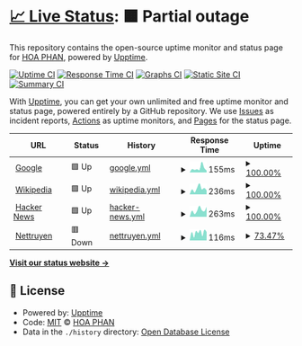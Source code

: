 # [📈 Live Status](https://demo.upptime.js.org): <!--live status--> **🟧 Partial outage**

This repository contains the open-source uptime monitor and status page for [HOA PHAN](hoaphan.net), powered by [Upptime](https://github.com/upptime/upptime).

[![Uptime CI](https://github.com/s50600822/upptime/workflows/Uptime%20CI/badge.svg)](https://github.com/s50600822/upptime/actions?query=workflow%3A%22Uptime+CI%22)
[![Response Time CI](https://github.com/s50600822/upptime/workflows/Response%20Time%20CI/badge.svg)](https://github.com/s50600822/upptime/actions?query=workflow%3A%22Response+Time+CI%22)
[![Graphs CI](https://github.com/s50600822/upptime/workflows/Graphs%20CI/badge.svg)](https://github.com/s50600822/upptime/actions?query=workflow%3A%22Graphs+CI%22)
[![Static Site CI](https://github.com/s50600822/upptime/workflows/Static%20Site%20CI/badge.svg)](https://github.com/s50600822/upptime/actions?query=workflow%3A%22Static+Site+CI%22)
[![Summary CI](https://github.com/s50600822/upptime/workflows/Summary%20CI/badge.svg)](https://github.com/s50600822/upptime/actions?query=workflow%3A%22Summary+CI%22)

With [Upptime](https://upptime.js.org), you can get your own unlimited and free uptime monitor and status page, powered entirely by a GitHub repository. We use [Issues](https://github.com/s50600822/upptime/issues) as incident reports, [Actions](https://github.com/s50600822/upptime/actions) as uptime monitors, and [Pages](https://demo.upptime.js.org) for the status page.

<!--start: status pages-->
<!-- This summary is generated by Upptime (https://github.com/upptime/upptime) -->
<!-- Do not edit this manually, your changes will be overwritten -->
<!-- prettier-ignore -->
| URL | Status | History | Response Time | Uptime |
| --- | ------ | ------- | ------------- | ------ |
| <img alt="" src="https://favicons.githubusercontent.com/www.google.com" height="13"> [Google](https://www.google.com) | 🟩 Up | [google.yml](https://github.com/s50600822/upptime/commits/HEAD/history/google.yml) | <details><summary><img alt="Response time graph" src="./graphs/google/response-time-week.png" height="20"> 155ms</summary><br><a href="https://demo.upptime.js.org/history/google"><img alt="Response time 114" src="https://img.shields.io/endpoint?url=https%3A%2F%2Fraw.githubusercontent.com%2Fs50600822%2Fupptime%2FHEAD%2Fapi%2Fgoogle%2Fresponse-time.json"></a><br><a href="https://demo.upptime.js.org/history/google"><img alt="24-hour response time 229" src="https://img.shields.io/endpoint?url=https%3A%2F%2Fraw.githubusercontent.com%2Fs50600822%2Fupptime%2FHEAD%2Fapi%2Fgoogle%2Fresponse-time-day.json"></a><br><a href="https://demo.upptime.js.org/history/google"><img alt="7-day response time 155" src="https://img.shields.io/endpoint?url=https%3A%2F%2Fraw.githubusercontent.com%2Fs50600822%2Fupptime%2FHEAD%2Fapi%2Fgoogle%2Fresponse-time-week.json"></a><br><a href="https://demo.upptime.js.org/history/google"><img alt="30-day response time 127" src="https://img.shields.io/endpoint?url=https%3A%2F%2Fraw.githubusercontent.com%2Fs50600822%2Fupptime%2FHEAD%2Fapi%2Fgoogle%2Fresponse-time-month.json"></a><br><a href="https://demo.upptime.js.org/history/google"><img alt="1-year response time 114" src="https://img.shields.io/endpoint?url=https%3A%2F%2Fraw.githubusercontent.com%2Fs50600822%2Fupptime%2FHEAD%2Fapi%2Fgoogle%2Fresponse-time-year.json"></a></details> | <details><summary><a href="https://demo.upptime.js.org/history/google">100.00%</a></summary><a href="https://demo.upptime.js.org/history/google"><img alt="All-time uptime 100.00%" src="https://img.shields.io/endpoint?url=https%3A%2F%2Fraw.githubusercontent.com%2Fs50600822%2Fupptime%2FHEAD%2Fapi%2Fgoogle%2Fuptime.json"></a><br><a href="https://demo.upptime.js.org/history/google"><img alt="24-hour uptime 100.00%" src="https://img.shields.io/endpoint?url=https%3A%2F%2Fraw.githubusercontent.com%2Fs50600822%2Fupptime%2FHEAD%2Fapi%2Fgoogle%2Fuptime-day.json"></a><br><a href="https://demo.upptime.js.org/history/google"><img alt="7-day uptime 100.00%" src="https://img.shields.io/endpoint?url=https%3A%2F%2Fraw.githubusercontent.com%2Fs50600822%2Fupptime%2FHEAD%2Fapi%2Fgoogle%2Fuptime-week.json"></a><br><a href="https://demo.upptime.js.org/history/google"><img alt="30-day uptime 100.00%" src="https://img.shields.io/endpoint?url=https%3A%2F%2Fraw.githubusercontent.com%2Fs50600822%2Fupptime%2FHEAD%2Fapi%2Fgoogle%2Fuptime-month.json"></a><br><a href="https://demo.upptime.js.org/history/google"><img alt="1-year uptime 100.00%" src="https://img.shields.io/endpoint?url=https%3A%2F%2Fraw.githubusercontent.com%2Fs50600822%2Fupptime%2FHEAD%2Fapi%2Fgoogle%2Fuptime-year.json"></a></details>
| <img alt="" src="https://favicons.githubusercontent.com/en.wikipedia.org" height="13"> [Wikipedia](https://en.wikipedia.org) | 🟩 Up | [wikipedia.yml](https://github.com/s50600822/upptime/commits/HEAD/history/wikipedia.yml) | <details><summary><img alt="Response time graph" src="./graphs/wikipedia/response-time-week.png" height="20"> 236ms</summary><br><a href="https://demo.upptime.js.org/history/wikipedia"><img alt="Response time 195" src="https://img.shields.io/endpoint?url=https%3A%2F%2Fraw.githubusercontent.com%2Fs50600822%2Fupptime%2FHEAD%2Fapi%2Fwikipedia%2Fresponse-time.json"></a><br><a href="https://demo.upptime.js.org/history/wikipedia"><img alt="24-hour response time 158" src="https://img.shields.io/endpoint?url=https%3A%2F%2Fraw.githubusercontent.com%2Fs50600822%2Fupptime%2FHEAD%2Fapi%2Fwikipedia%2Fresponse-time-day.json"></a><br><a href="https://demo.upptime.js.org/history/wikipedia"><img alt="7-day response time 236" src="https://img.shields.io/endpoint?url=https%3A%2F%2Fraw.githubusercontent.com%2Fs50600822%2Fupptime%2FHEAD%2Fapi%2Fwikipedia%2Fresponse-time-week.json"></a><br><a href="https://demo.upptime.js.org/history/wikipedia"><img alt="30-day response time 213" src="https://img.shields.io/endpoint?url=https%3A%2F%2Fraw.githubusercontent.com%2Fs50600822%2Fupptime%2FHEAD%2Fapi%2Fwikipedia%2Fresponse-time-month.json"></a><br><a href="https://demo.upptime.js.org/history/wikipedia"><img alt="1-year response time 195" src="https://img.shields.io/endpoint?url=https%3A%2F%2Fraw.githubusercontent.com%2Fs50600822%2Fupptime%2FHEAD%2Fapi%2Fwikipedia%2Fresponse-time-year.json"></a></details> | <details><summary><a href="https://demo.upptime.js.org/history/wikipedia">100.00%</a></summary><a href="https://demo.upptime.js.org/history/wikipedia"><img alt="All-time uptime 100.00%" src="https://img.shields.io/endpoint?url=https%3A%2F%2Fraw.githubusercontent.com%2Fs50600822%2Fupptime%2FHEAD%2Fapi%2Fwikipedia%2Fuptime.json"></a><br><a href="https://demo.upptime.js.org/history/wikipedia"><img alt="24-hour uptime 100.00%" src="https://img.shields.io/endpoint?url=https%3A%2F%2Fraw.githubusercontent.com%2Fs50600822%2Fupptime%2FHEAD%2Fapi%2Fwikipedia%2Fuptime-day.json"></a><br><a href="https://demo.upptime.js.org/history/wikipedia"><img alt="7-day uptime 100.00%" src="https://img.shields.io/endpoint?url=https%3A%2F%2Fraw.githubusercontent.com%2Fs50600822%2Fupptime%2FHEAD%2Fapi%2Fwikipedia%2Fuptime-week.json"></a><br><a href="https://demo.upptime.js.org/history/wikipedia"><img alt="30-day uptime 100.00%" src="https://img.shields.io/endpoint?url=https%3A%2F%2Fraw.githubusercontent.com%2Fs50600822%2Fupptime%2FHEAD%2Fapi%2Fwikipedia%2Fuptime-month.json"></a><br><a href="https://demo.upptime.js.org/history/wikipedia"><img alt="1-year uptime 100.00%" src="https://img.shields.io/endpoint?url=https%3A%2F%2Fraw.githubusercontent.com%2Fs50600822%2Fupptime%2FHEAD%2Fapi%2Fwikipedia%2Fuptime-year.json"></a></details>
| <img alt="" src="https://favicons.githubusercontent.com/news.ycombinator.com" height="13"> [Hacker News](https://news.ycombinator.com) | 🟩 Up | [hacker-news.yml](https://github.com/s50600822/upptime/commits/HEAD/history/hacker-news.yml) | <details><summary><img alt="Response time graph" src="./graphs/hacker-news/response-time-week.png" height="20"> 263ms</summary><br><a href="https://demo.upptime.js.org/history/hacker-news"><img alt="Response time 288" src="https://img.shields.io/endpoint?url=https%3A%2F%2Fraw.githubusercontent.com%2Fs50600822%2Fupptime%2FHEAD%2Fapi%2Fhacker-news%2Fresponse-time.json"></a><br><a href="https://demo.upptime.js.org/history/hacker-news"><img alt="24-hour response time 221" src="https://img.shields.io/endpoint?url=https%3A%2F%2Fraw.githubusercontent.com%2Fs50600822%2Fupptime%2FHEAD%2Fapi%2Fhacker-news%2Fresponse-time-day.json"></a><br><a href="https://demo.upptime.js.org/history/hacker-news"><img alt="7-day response time 263" src="https://img.shields.io/endpoint?url=https%3A%2F%2Fraw.githubusercontent.com%2Fs50600822%2Fupptime%2FHEAD%2Fapi%2Fhacker-news%2Fresponse-time-week.json"></a><br><a href="https://demo.upptime.js.org/history/hacker-news"><img alt="30-day response time 266" src="https://img.shields.io/endpoint?url=https%3A%2F%2Fraw.githubusercontent.com%2Fs50600822%2Fupptime%2FHEAD%2Fapi%2Fhacker-news%2Fresponse-time-month.json"></a><br><a href="https://demo.upptime.js.org/history/hacker-news"><img alt="1-year response time 288" src="https://img.shields.io/endpoint?url=https%3A%2F%2Fraw.githubusercontent.com%2Fs50600822%2Fupptime%2FHEAD%2Fapi%2Fhacker-news%2Fresponse-time-year.json"></a></details> | <details><summary><a href="https://demo.upptime.js.org/history/hacker-news">100.00%</a></summary><a href="https://demo.upptime.js.org/history/hacker-news"><img alt="All-time uptime 100.00%" src="https://img.shields.io/endpoint?url=https%3A%2F%2Fraw.githubusercontent.com%2Fs50600822%2Fupptime%2FHEAD%2Fapi%2Fhacker-news%2Fuptime.json"></a><br><a href="https://demo.upptime.js.org/history/hacker-news"><img alt="24-hour uptime 100.00%" src="https://img.shields.io/endpoint?url=https%3A%2F%2Fraw.githubusercontent.com%2Fs50600822%2Fupptime%2FHEAD%2Fapi%2Fhacker-news%2Fuptime-day.json"></a><br><a href="https://demo.upptime.js.org/history/hacker-news"><img alt="7-day uptime 100.00%" src="https://img.shields.io/endpoint?url=https%3A%2F%2Fraw.githubusercontent.com%2Fs50600822%2Fupptime%2FHEAD%2Fapi%2Fhacker-news%2Fuptime-week.json"></a><br><a href="https://demo.upptime.js.org/history/hacker-news"><img alt="30-day uptime 100.00%" src="https://img.shields.io/endpoint?url=https%3A%2F%2Fraw.githubusercontent.com%2Fs50600822%2Fupptime%2FHEAD%2Fapi%2Fhacker-news%2Fuptime-month.json"></a><br><a href="https://demo.upptime.js.org/history/hacker-news"><img alt="1-year uptime 100.00%" src="https://img.shields.io/endpoint?url=https%3A%2F%2Fraw.githubusercontent.com%2Fs50600822%2Fupptime%2FHEAD%2Fapi%2Fhacker-news%2Fuptime-year.json"></a></details>
| <img alt="" src="https://favicons.githubusercontent.com/www.nettruyenme.com" height="13"> [Nettruyen](http://www.nettruyenme.com/) | 🟥 Down | [nettruyen.yml](https://github.com/s50600822/upptime/commits/HEAD/history/nettruyen.yml) | <details><summary><img alt="Response time graph" src="./graphs/nettruyen/response-time-week.png" height="20"> 116ms</summary><br><a href="https://demo.upptime.js.org/history/nettruyen"><img alt="Response time 127" src="https://img.shields.io/endpoint?url=https%3A%2F%2Fraw.githubusercontent.com%2Fs50600822%2Fupptime%2FHEAD%2Fapi%2Fnettruyen%2Fresponse-time.json"></a><br><a href="https://demo.upptime.js.org/history/nettruyen"><img alt="24-hour response time 177" src="https://img.shields.io/endpoint?url=https%3A%2F%2Fraw.githubusercontent.com%2Fs50600822%2Fupptime%2FHEAD%2Fapi%2Fnettruyen%2Fresponse-time-day.json"></a><br><a href="https://demo.upptime.js.org/history/nettruyen"><img alt="7-day response time 116" src="https://img.shields.io/endpoint?url=https%3A%2F%2Fraw.githubusercontent.com%2Fs50600822%2Fupptime%2FHEAD%2Fapi%2Fnettruyen%2Fresponse-time-week.json"></a><br><a href="https://demo.upptime.js.org/history/nettruyen"><img alt="30-day response time 124" src="https://img.shields.io/endpoint?url=https%3A%2F%2Fraw.githubusercontent.com%2Fs50600822%2Fupptime%2FHEAD%2Fapi%2Fnettruyen%2Fresponse-time-month.json"></a><br><a href="https://demo.upptime.js.org/history/nettruyen"><img alt="1-year response time 127" src="https://img.shields.io/endpoint?url=https%3A%2F%2Fraw.githubusercontent.com%2Fs50600822%2Fupptime%2FHEAD%2Fapi%2Fnettruyen%2Fresponse-time-year.json"></a></details> | <details><summary><a href="https://demo.upptime.js.org/history/nettruyen">73.47%</a></summary><a href="https://demo.upptime.js.org/history/nettruyen"><img alt="All-time uptime 96.48%" src="https://img.shields.io/endpoint?url=https%3A%2F%2Fraw.githubusercontent.com%2Fs50600822%2Fupptime%2FHEAD%2Fapi%2Fnettruyen%2Fuptime.json"></a><br><a href="https://demo.upptime.js.org/history/nettruyen"><img alt="24-hour uptime 0.00%" src="https://img.shields.io/endpoint?url=https%3A%2F%2Fraw.githubusercontent.com%2Fs50600822%2Fupptime%2FHEAD%2Fapi%2Fnettruyen%2Fuptime-day.json"></a><br><a href="https://demo.upptime.js.org/history/nettruyen"><img alt="7-day uptime 73.47%" src="https://img.shields.io/endpoint?url=https%3A%2F%2Fraw.githubusercontent.com%2Fs50600822%2Fupptime%2FHEAD%2Fapi%2Fnettruyen%2Fuptime-week.json"></a><br><a href="https://demo.upptime.js.org/history/nettruyen"><img alt="30-day uptime 93.90%" src="https://img.shields.io/endpoint?url=https%3A%2F%2Fraw.githubusercontent.com%2Fs50600822%2Fupptime%2FHEAD%2Fapi%2Fnettruyen%2Fuptime-month.json"></a><br><a href="https://demo.upptime.js.org/history/nettruyen"><img alt="1-year uptime 96.48%" src="https://img.shields.io/endpoint?url=https%3A%2F%2Fraw.githubusercontent.com%2Fs50600822%2Fupptime%2FHEAD%2Fapi%2Fnettruyen%2Fuptime-year.json"></a></details>

<!--end: status pages-->

[**Visit our status website →**](https://demo.upptime.js.org)

## 📄 License

- Powered by: [Upptime](https://github.com/upptime/upptime)
- Code: [MIT](./LICENSE) © [HOA PHAN](hoaphan.net)
- Data in the `./history` directory: [Open Database License](https://opendatacommons.org/licenses/odbl/1-0/)
